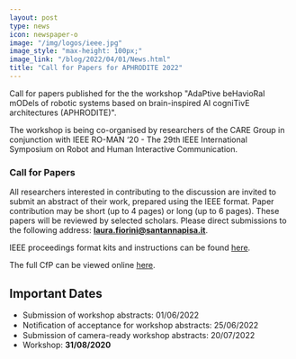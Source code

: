 ```yaml
---
layout: post
type: news
icon: newspaper-o
image: "/img/logos/ieee.jpg" 
image_style: "max-height: 100px;"
image_link: "/blog/2022/04/01/News.html"
title: "Call for Papers for APHRODITE 2022"
---
```


Call for papers published for the the workshop "AdaPtive beHavioRal mODels of robotic systems based on brain-inspired AI cogniTivE architectures (APHRODITE)".

The workshop is being co-organised by researchers of the CARE Group in conjunction with IEEE RO-MAN ‘20 - The 29th IEEE International Symposium on Robot and Human Interactive Communication.

### Call for Papers

All researchers interested in contributing to the discussion are invited to submit an abstract of their work, prepared using the IEEE format. Paper contribution may be short (up to 4 pages) or long (up to 6 pages). These papers will be reviewed by selected scholars. Please direct submissions to the following address: **[laura.fiorini@santannapisa.it](mailto:laura.fiorini@santannapisa.it)**.

IEEE proceedings format kits and instructions can be found [here](http://www.ieee.org/conferences_events/conferences/publishing/templates.html).

The full CfP can be viewed online [here](https://www.santannapisa.it/it/istituto/biorobotica/news/adaptive-behavioral-models-robotic-systems-based-brain-inspired-ai).

## Important Dates
- Submission of workshop abstracts: 01/06/2022
- Notiﬁcation of acceptance for workshop abstracts: 25/06/2022
- Submission of camera-ready workshop abstracts: 20/07/2022
- Workshop: **31/08/2020**